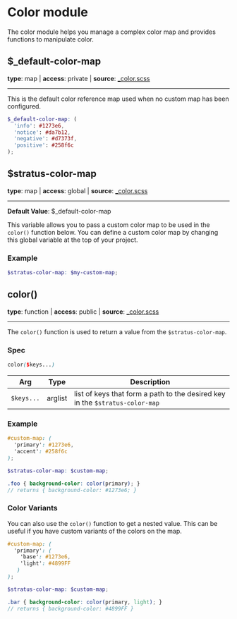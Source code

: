 # Color module
The color module helps you manage a complex color map and provides functions to manipulate color.

## $_default-color-map
**type**: map | **access**: private | **source**: [_color.scss](https://github.com/MattMcAdams/stratus/blob/master/src/partials/_color.scss)
_____

This is the default color reference map used when no custom map has been configured.

```scss
$_default-color-map: (
  'info': #1273e6,
  'notice': #da7b12,
  'negative': #d7373f,
  'positive': #258f6c
);
```

## $stratus-color-map
**type**: map | **access**: global | **source**: [_color.scss](https://github.com/MattMcAdams/stratus/blob/master/src/partials/_color.scss)
_____
**Default Value**: $_default-color-map

This variable allows you to pass a custom color map to be used in the `color()` function below. You can define a custom color map by changing this global variable at the top of your project.

### Example
```scss
$stratus-color-map: $my-custom-map;
```

## color()
**type**: function | **access**: public | **source**: [_color.scss](https://github.com/MattMcAdams/stratus/blob/master/src/partials/_color.scss)
_____
The `color()` function is used to return a value from the `$stratus-color-map`.

### Spec
```scss
color($keys...)
```
| Arg | Type | Description |
| --- | --- | --- |
| `$keys...` | arglist | list of keys that form a path to the desired key in the `$stratus-color-map` |

### Example
```scss
#custom-map: (
  'primary': #1273e6,
  'accent': #258f6c
);

$stratus-color-map: $custom-map;

.foo { background-color: color(primary); }
// returns { background-color: #1273e6; }
```
### Color Variants
You can also use the `color()` function to get a nested value. This can be useful if you have custom variants of the colors on the map.
```scss
#custom-map: (
  'primary': (
    'base': #1273e6,
    'light': #4899FF
   )
);

$stratus-color-map: $custom-map;

.bar { background-color: color(primary, light); }
// returns { background-color: #4899FF }
```
